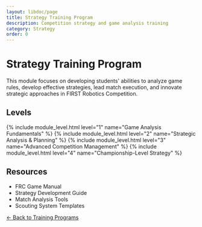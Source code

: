 ```yaml
---
layout: libdoc/page
title: Strategy Training Program
description: Competition strategy and game analysis training
category: Strategy
order: 0
---
```


# Strategy Training Program

This module focuses on developing students' abilities to analyze game rules, develop effective strategies, lead match execution, and innovate strategic approaches in FIRST Robotics Competition.

## Levels

{% include module_level.html level="1" name="Game Analysis Fundamentals" %}
{% include module_level.html level="2" name="Strategic Analysis & Planning" %}
{% include module_level.html level="3" name="Advanced Competition Management" %}
{% include module_level.html level="4" name="Championship-Level Strategy" %}

## Resources
- FRC Game Manual
- Strategy Development Guide
- Match Analysis Tools
- Scouting System Templates

[← Back to Training Programs](../../)